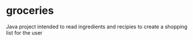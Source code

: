 # groceries

Java project intended to read ingredients and recipies to create a shopping list for the user
